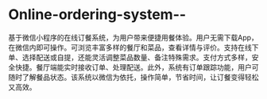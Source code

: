 # Online-ordering-system--
基于微信小程序的在线订餐系统，为用户带来便捷用餐体验。用户无需下载App，在微信内即可操作。可浏览丰富多样的餐厅和菜品，查看详情与评价。支持在线下单、选择配送或自提，还能灵活调整菜品数量、备注特殊需求。支付方式多样，安全快捷。餐厅端能实时接收订单、处理配送。此外，系统有订单跟踪功能，用户可随时了解餐品状态。该系统以微信为依托，操作简单，节省时间，让订餐变得轻松又高效。 
